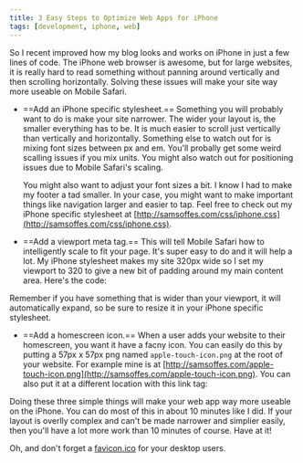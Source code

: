 ```yaml
---
title: 3 Easy Steps to Optimize Web Apps for iPhone
tags: [development, iphone, web]
---
```


So I recent improved how my blog looks and works on iPhone in just a few lines of code.  The iPhone web browser is awesome, but for large websites, it is really hard to read something without panning around vertically and then scrolling horizontally. Solving these issues will make your site way more useable on Mobile Safari.

* ==Add an iPhone specific stylesheet.== Something you will probably want to do is make your site narrower. The wider your layout is, the smaller everything has to be. It is much easier to scroll just vertically than vertically and horizontally. Something else to watch out for is mixing font sizes between px and em. You'll probally get some weird scalling issues if you mix units. You might also watch out for positioning issues due to Mobile Safari's scaling.

    You might also want to adjust your font sizes a bit. I know I had to make my footer a tad smaller. In your case, you might want to make important things like navigation larger and easier to tap. Feel free to check out my iPhone specific stylesheet at [http://samsoffes.com/css/iphone.css](http://samsoffes.com/css/iphone.css).

* ==Add a viewport meta tag.== This will tell Mobile Safari how to intelligently scale to fit your page. It's super easy to do and it will help a lot. My iPhone stylesheet makes my site 320px wide so I set my viewport to 320 to give a new bit of padding around my main content area. Here's the code:
    <meta name="viewport" content="width=320" />

Remember if you have something that is wider than your viewport, it will automatically expand, so be sure to resize it in your iPhone specific stylesheet.

* ==Add a homescreen icon.== When a user adds your website to their homescreen, you want it have a facny icon. You can easily do this by putting a 57px x 57px png named `apple-touch-icon.png` at the root of your website. For example mine is at [http://samsoffes.com/apple-touch-icon.png](http://samsoffes.com/apple-touch-icon.png). You can also put it at a different location with this link tag:

    <link rel="apple-touch-icon" href="custom-icon.png" />

Doing these three simple things will make your web app way more useable on the iPhone. You can do most of this in about 10 minutes like I did. If your layout is overlly complex and can't be made narrower and simplier easily, then you'll have a lot more work than 10 minutes of course. Have at it!

Oh, and don't forget a [favicon.ico](http://en.wikipedia.org/wiki/Favicon) for your desktop users.
